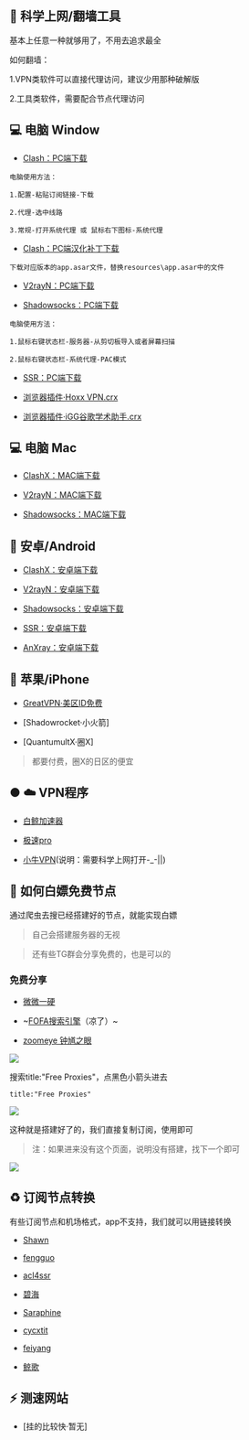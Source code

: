 ## :ocean: 科学上网/翻墙工具


基本上任意一种就够用了，不用去追求最全

如何翻墙：

1.VPN类软件可以直接代理访问，建议少用那种破解版

2.工具类软件，需要配合节点代理访问


## :computer: 电脑 Window


* [Clash：PC端下载](https://github.com/Fndroid/clash_for_windows_pkg/releases)

```
电脑使用方法：

1.配置-粘贴订阅链接-下载

2.代理-选中线路

3.常规-打开系统代理 或 鼠标右下图标-系统代理
```

* [Clash：PC端汉化补丁下载](https://github.com/BoyceLig/Clash_Chinese_Patch/releases)

```
下载对应版本的app.asar文件，替换resources\app.asar中的文件
```


* [V2rayN：PC端下载](https://github.com/2dust/v2rayN/releases)


* [Shadowsocks：PC端下载](https://github.com/shadowsocks/shadowsocks-windows/releases)

```
电脑使用方法：

1.鼠标右键状态栏-服务器-从剪切板导入或者屏幕扫描

2.鼠标右键状态栏-系统代理-PAC模式
```


* [SSR：PC端下载](https://github.com/shadowsocksr-rm/shadowsocksr-csharp/releases)


* [浏览器插件·Hoxx VPN.crx](https://dzp.lanzouy.com/ih2uz052glwh)



* [浏览器插件·iGG谷歌学术助手.crx](https://dzp.lanzouy.com/igSY9xk2asd)










## :computer: 电脑 Mac

* [ClashX：MAC端下载](https://github.com/yichengchen/clashX/releases)


* [V2rayN：MAC端下载](https://github.com/yanue/V2rayU/releases)


* [Shadowsocks：MAC端下载](https://github.com/shadowsocks/ShadowsocksX-NG/releases/)





## :iphone: 安卓/Android




* [ClashX：安卓端下载](https://github.com/Kr328/ClashForAndroid/releases)


* [V2rayN：安卓端下载](https://github.com/2dust/v2rayNG/releases)


* [Shadowsocks：安卓端下载](https://github.com/shadowsocks/shadowsocks-android/releases)


* [SSR：安卓端下载](https://github.com/shadowsocksrr/shadowsocksr-android)


* [AnXray：安卓端下载](https://github.com/XTLS/AnXray/releases)




## :apple: 苹果/iPhone


* [GreatVPN·美区ID免费](https://apps.apple.com/us/app/id1603206726)

* [Shadowrocket·小火箭]

* [QuantumultX·圈X]

> 都要付费，圈X的日区的便宜



## ● :cloud: VPN程序


* [白鲸加速器](https://www.bjchuhai.com/)

* [极速pro](https://freequick.ml/)

* [小牛VPN](https://aoxvpn.com/)(说明：需要科学上网打开-_-||)







## :dolphin: 如何白嫖免费节点

通过爬虫去搜已经搭建好的节点，就能实现白嫖

> 自己会搭建服务器的无视

>  还有些TG群会分享免费的，也是可以的



### 免费分享

* [微微一硬](https://3.weiwei.in/2020.html)


* ~[FOFA搜索引擎](https://fofa.so/)（凉了）~


* [zoomeye 钟馗之眼](https://www.zoomeye.org/)


![](https://ghproxy.com/https://raw.githubusercontent.com/Yiov/notes/main/proxy/zoomeye.png)

搜索title:"Free Proxies"，点黑色小箭头进去

    title:"Free Proxies"

![](https://ghproxy.com/https://raw.githubusercontent.com/Yiov/notes/main/proxy/zoomeye-1.png)


这种就是搭建好了的，我们直接复制订阅，使用即可

> 注：如果进来没有这个页面，说明没有搭建，找下一个即可

![](https://ghproxy.com/https://raw.githubusercontent.com/Yiov/notes/main/proxy/zoomeye-2.png)





## :recycle: 订阅节点转换

有些订阅节点和机场格式，app不支持，我们就可以用链接转换


* [Shawn](https://dove.589669.xyz/web)

* [fengguo](https://sub.feng666.tk/)

* [acl4ssr](https://acl4ssr-sub.github.io/)

* [碧海](https://sub.bihai.cf/)

* [Saraphine](https://sub.saraphine.cf/)

* [cycxtit](https://subs.cycxtit.ga/)

* [feiyang](https://subs.cycxtit.ga/)

* [鲸歌](https://sub.tsutsu.cc/)






## :zap: 测速网站

* [挂的比较快·暂无]


